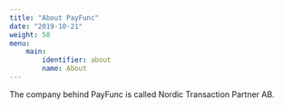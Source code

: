 ```yaml
---
title: "About PayFunc"
date: "2019-10-21"
weight: 50
menu: 
    main:
        identifier: about
        name: About
---
```

The company behind PayFunc is called Nordic Transaction Partner AB.